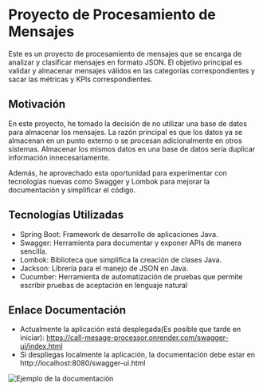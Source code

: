# Proyecto de Procesamiento de Mensajes

Este es un proyecto de procesamiento de mensajes que se encarga de analizar y clasificar mensajes en formato JSON. El objetivo principal es validar y almacenar mensajes válidos en las categorías correspondientes y sacar las métricas y KPIs correspondientes.

## Motivación

En este proyecto, he tomado la decisión de no utilizar una base de datos para almacenar los mensajes. La razón principal es que los datos ya se almacenan en un punto externo o se procesan adicionalmente en otros sistemas. Almacenar los mismos datos en una base de datos sería duplicar información innecesariamente.

Además, he aprovechado esta oportunidad para experimentar con tecnologías nuevas como Swagger y Lombok para mejorar la documentación y simplificar el código.

## Tecnologías Utilizadas

- Spring Boot: Framework de desarrollo de aplicaciones Java.
- Swagger: Herramienta para documentar y exponer APIs de manera sencilla.
- Lombok: Biblioteca que simplifica la creación de clases Java.
- Jackson: Librería para el manejo de JSON en Java.
- Cucumber: Herramienta de automatización de pruebas que permite escribir pruebas de aceptación en lenguaje natural 

## Enlace Documentación

- Actualmente la aplicación está desplegada(Es posible que tarde en iniciar): https://call-mesage-processor.onrender.com/swagger-ui/index.html
- Si despliegas localmente la aplicación, la documentación debe estar en http://localhost:8080/swagger-ui.html

![Ejemplo de la documentación](https://i.imgur.com/g8GgRa2.png)

